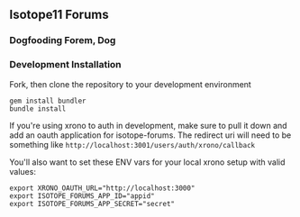 ## Isotope11 Forums
### Dogfooding Forem, Dog

### Development Installation
Fork, then clone the repository to your development environment

    gem install bundler
    bundle install

If you're using xrono to auth in development, make sure to pull it down and add an oauth application for isotope-forums.  The redirect uri will need to be something like `http://localhost:3001/users/auth/xrono/callback`

You'll also want to set these ENV vars for your local xrono setup with valid values:

    export XRONO_OAUTH_URL="http://localhost:3000"
    export ISOTOPE_FORUMS_APP_ID="appid"
    export ISOTOPE_FORUMS_APP_SECRET="secret"
